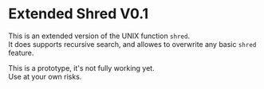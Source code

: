 # Extended Shred V0.1  
  
This is an extended version of the UNIX function `shred`.  
It does supports recursive search, and allowes to overwrite any basic `shred` feature.  
  
This is a prototype, it's not fully working yet.  
Use at your own risks.  
